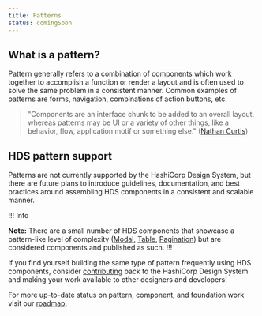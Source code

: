 ```yaml
---
title: Patterns
status: comingSoon
---
```


## What is a pattern?

Pattern generally refers to a combination of components which work together to accomplish a function or render a layout and is often used to solve the same problem in a consistent manner. Common examples of patterns are forms, navigation, combinations of action buttons, etc.

> "Components are an interface chunk to be added to an overall layout. whereas patterns may be UI or a variety of other things, like a behavior, flow, application motif or something else." ([Nathan Curtis](https://medium.com/eightshapes-llc/patterns-components-2ce778cbe4e8))

## HDS pattern support

Patterns are not currently supported by the HashiCorp Design System, but there are future plans to introduce guidelines, documentation, and best practices around assembling HDS components in a consistent and scalable manner.

!!! Info

**Note:** There are a small number of HDS components that showcase a pattern-like level of complexity ([Modal](/components/modal), [Table](/components/table), [Pagination](/components/pagination)) but are considered components and published as such.
!!!

If you find yourself building the same type of pattern frequently using HDS components, consider [contributing](/getting-started-contribution) back to the HashiCorp Design System and making your work available to other designers and developers!

For more up-to-date status on pattern, component, and foundation work visit our [roadmap](#).

